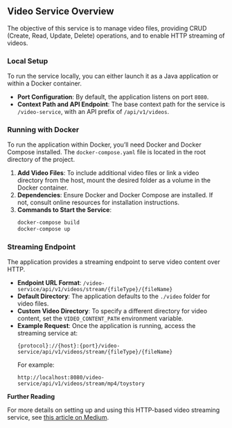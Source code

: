 ## Video Service Overview

The objective of this service is to manage video files, providing CRUD (Create, Read, Update, Delete) operations, and to enable HTTP streaming of videos.

### Local Setup

To run the service locally, you can either launch it as a Java application or within a Docker container.

- **Port Configuration**: By default, the application listens on port `8080`.
- **Context Path and API Endpoint**: The base context path for the service is `/video-service`, with an API prefix of `/api/v1/videos`.

### Running with Docker

To run the application within Docker, you’ll need Docker and Docker Compose installed. The `docker-compose.yaml` file is located in the root directory of the project.

1. **Add Video Files**: To include additional video files or link a video directory from the host, mount the desired folder as a volume in the Docker container.
2. **Dependencies**: Ensure Docker and Docker Compose are installed. If not, consult online resources for installation instructions.
3. **Commands to Start the Service**:
   ```bash
   docker-compose build
   docker-compose up
   ```

### Streaming Endpoint

The application provides a streaming endpoint to serve video content over HTTP.

- **Endpoint URL Format**: `/video-service/api/v1/videos/stream/{fileType}/{fileName}`
- **Default Directory**: The application defaults to the `./video` folder for video files.
- **Custom Video Directory**: To specify a different directory for video content, set the `VIDEO_CONTENT_PATH` environment variable.
- **Example Request**:
  Once the application is running, access the streaming service at:
  ```
  {protocol}://{host}:{port}/video-service/api/v1/videos/stream/{fileType}/{fileName}
  ```
  For example:
  ```
  http://localhost:8080/video-service/api/v1/videos/stream/mp4/toystory
  ```

**Further Reading**

For more details on setting up and using this HTTP-based video streaming service, see [this article on Medium](https://medium.com/@saravanastar/video-streaming-over-http-using-spring-boot-51e9830a3b8).